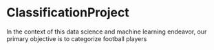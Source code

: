 # ClassificationProject
In the context of this data science and machine learning endeavor, our primary objective is to categorize football players

